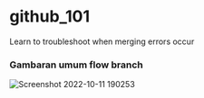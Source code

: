 # github_101
Learn to troubleshoot when merging errors occur

### Gambaran umum flow branch
![Screenshot 2022-10-11 190253](https://user-images.githubusercontent.com/43742778/195084660-38d685af-096b-4c00-a5d3-6163761fa64d.png)
